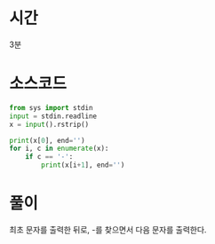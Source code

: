 # 시간
3분
# 소스코드
```python
from sys import stdin
input = stdin.readline
x = input().rstrip()

print(x[0], end='')
for i, c in enumerate(x):
    if c == '-':
        print(x[i+1], end='')
```
# 풀이
최초 문자를 출력한 뒤로, -를 찾으면서 다음 문자를 출력한다.